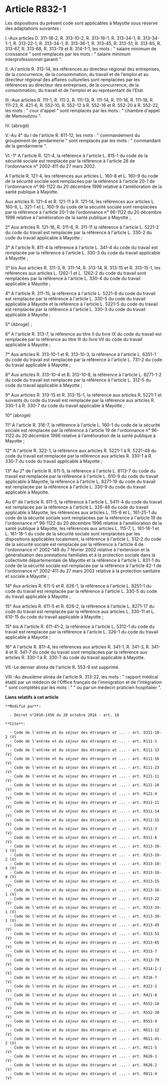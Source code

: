 # Article R832-1

Les dispositions du présent code sont applicables à Mayotte sous réserve des adaptations suivantes : 

I.-Aux articles D. 311-18-2, R. 313-10-2, R. 313-16-1, R. 313-34-1, R. 313-34-1-1, R. 313-22-1, R. 313-34-1, R. 313-36-1, R.
313-45, R. 313-51, R. 313-65, R. 313-67, R. 313-68, R. 313-79 et R. 314-1-1, les mots : " salaire minimum de croissance "
sont remplacés par les mots : " salaire minimum interprofessionnel garanti ". 

II.-A l'article R. 313-14, les références au directeur régional des entreprises, de la concurrence, de la consommation, du
travail et de l'emploi et au directeur régional des affaires culturelles sont remplacées par les références au directeur des
entreprises, de la concurrence, de la consommation, du travail et de l'emploi et au représentant de l'Etat. 

III.-Aux articles R. 111-1, R. 111-2, R. 111-13, R. 111-14, R. 111-16, R. 111-18, R. 111-23, R. 421-6, R. 552-10, R. 552-12 à
R. 552-16 et R. 552-20 à R. 552-22, les mots : " cour d'appel " sont remplacés par les mots : " chambre d'appel de Mamoudzou
". 

IV. (abrogé) 

V.-Au 4° du I de l'article R. 611-12, les mots : " commandement du groupement de gendarmerie " sont remplacés par les mots :
" commandant de la gendarmerie ". 

VI.-1° A l'article R. 121-4, la référence à l'article L. 815-1 du code de la sécurité sociale est remplacée par la référence
à l'article 28 de l'ordonnance n° 2002-411 du 27 mars 2002. 

A l'article R. 121-4, les références aux articles L. 160-8 et L. 160-9 du code de la sécurité sociale sont remplacées par la
référence à l'article 20-1 de l'ordonnance n° 96-1122 du 20 décembre 1996 relative à l'amélioration de la santé publique à
Mayotte. 

Aux articles R. 121-4 et R. 121-11 à R. 121-14, les références aux articles L. 160-8, L. 321-1 et L. 160-9 du code de la
sécurité sociale sont remplacées par la référence à l'article 20-1 de l'ordonnance n° 96-1122 du 20 décembre 1996 relative à
l'amélioration de la santé publique à Mayotte ; 

2° Aux articles R. 121-16, R. 311-6, R. 311-11 la référence à l'article L. 5221-2 du code du travail est remplacée par la
référence à l'article L. 330-2 du code du travail applicable à Mayotte ; 

3° A l'article R. 811-4 la référence à l'article L. 341-4 du code du travail est remplacée par la référence à l'article L.
330-3 du code du travail applicable à Mayotte ; 

3° bis Aux articles R. 311-3, R. 311-14, R. 313-14, R. 313-15 et R. 313-15-1, les références aux articles L. 1262-1 et L.
1262-2 du code du travail sont remplacées par la référence à l'article L. 330-4 du code du travail applicable à Mayotte ; 

4° A l'article R. 311-15, la référence à l'article L. 5221-8 du code du travail est remplacée par la référence à l'article L.
330-5 du code du travail applicable à Mayotte et la référence à l'article L. 5221-5 du code du travail est remplacée par la
référence à l'article L. 330-3 du code du travail applicable à Mayotte ; 

5° (Abrogé) ; 

6° A l'article R. 313-7, la référence au titre II du livre IX du code du travail est remplacée par la référence au titre III
du livre VII du code du travail applicable à Mayotte ; 

7° Aux articles R. 313-10-1 et R. 313-10-3, la référence à l'article L. 6351-1 du code du travail est remplacée par la
référence à l'article L. 731-2 du code du travail applicable à Mayotte ; 

8° Aux articles R. 313-10-4 et R. 313-10-8, la référence à l'article L. 8271-1-2 du code du travail est remplacée par la
référence à l'article L. 312-5 du code du travail applicable à Mayotte ; 

9° Aux articles R. 313-15 et R. 313-15-1, la référence aux articles R. 5221-1 et suivants du code du travail est remplacée
par la référence aux articles R. 330-1 à R. 330-7 du code du travail applicable à Mayotte ; 

10° (abrogé) 

11° A l'article R. 316-7, la référence à l'article L. 160-1 du code de la sécurité sociale est remplacée par la référence à
l'article 19 de l'ordonnance n° 96-1122 du 20 décembre 1996 relative à l'amélioration de la santé publique à Mayotte ; 

12° A l'article R. 322-1, la référence aux articles R. 5221-1 à R. 5221-48 du code du travail est remplacée par la référence
aux articles R. 330-1 à R. 330-7 du code du travail applicable à Mayotte ; 

13° Au 2° de l'article R. 611-5, la référence à l'article L. 8113-7 du code du travail est remplacée par la référence à
l'article L. 610-9 du code du travail applicable à Mayotte, la référence à l'article L. 8271-19 du code du travail est
remplacée par la référence à l'article L. 330-9 du code du travail applicable à Mayotte. 

Au 6° de l'article R. 611-5, la référence à l'article L. 5411-4 du code du travail est remplacée par la référence à l'article
L. 326-48 du code du travail applicable à Mayotte, les références aux articles L. 115-6 et L. 161-25-1 du code de la sécurité
sociale sont remplacées par la référence à l'article 19 de l'ordonnance n° 96-1122 du 20 décembre 1996 relative à
l'amélioration de la santé publique à Mayotte, les références aux articles L. 115-7, L. 161-16-1 et L. 161-18-1 du code de la
sécurité sociale sont remplacées par les dispositions applicables localement, la référence à l'article L. 512-2 du code de la
sécurité sociale est remplacée par la référence à l'article 4 de l'ordonnance n° 2002-149 du 7 février 2002 relative à
l'extension et la généralisation des prestations familiales et à la protection sociale dans la collectivité départementale de
Mayotte et la référence à l'article L. 831-1 du code de la sécurité sociale est remplacée par la référence à l'article 42-1
de l'ordonnance n° 2002-411 du 27 mars 2002 relative à la protection sanitaire et sociale à Mayotte ; 

14° Aux articles R. 611-5 et R. 626-1, la référence à l'article L. 8251-1 du code du travail est remplacée par la référence à
l'article L. 330-5 du code du travail applicable à Mayotte ; 

15° Aux articles R. 611-5 et R. 626-2, la référence à l'article L. 8271-17 du code du travail est remplacée par la référence
aux articles L. 330-11 et L. 610-15 du code du travail applicable à Mayotte ; 

15° bis A l'article R. 611-41-2, la référence à l'article L. 5312-1 du code du travail est remplacée par la référence à
l'article L. 326-1 du code du travail applicable à Mayotte ; 

16° A l'article R. 811-4, les références aux articles R. 341-1, R. 341-3, R. 341-4 et R. 341-7 du code du travail sont
remplacées par la référence aux articles R. 330-1 à R. 330-7 du code du travail applicable à Mayotte. 

VII.-Le dernier alinéa de l'article R. 553-9 est supprimé. 

VIII.-Au deuxième alinéa de l'article R. 313-22, les mots : " rapport médical établi par un médecin de l'Office français de
l'immigration et de l'intégration " sont complétés par les mots : " " ou par un médecin praticien hospitalier ".

**Liens relatifs à cet article**

	**Modifié par**:

	  - Décret n°2016-1456 du 28 octobre 2016 - art. 18

	**Cite**:

	  - Code de l'entrée et du séjour des étrangers et ... - art. D311-18-2 (V)
	  - Code de l'entrée et du séjour des étrangers et ... - art. R111-1 (V)
	  - Code de l'entrée et du séjour des étrangers et ... - art. R111-13 (V)
	  - Code de l'entrée et du séjour des étrangers et ... - art. R111-16 (V)
	  - Code de l'entrée et du séjour des étrangers et ... - art. R111-23 (V)
	  - Code de l'entrée et du séjour des étrangers et ... - art. R121-11 (V)
	  - Code de l'entrée et du séjour des étrangers et ... - art. R121-16 (V)
	  - Code de l'entrée et du séjour des étrangers et ... - art. R121-4 (V)
	  - Code de l'entrée et du séjour des étrangers et ... - art. R311-11 (V)
	  - Code de l'entrée et du séjour des étrangers et ... - art. R311-14 (V)
	  - Code de l'entrée et du séjour des étrangers et ... - art. R311-15 (V)
	  - Code de l'entrée et du séjour des étrangers et ... - art. R311-3 (V)
	  - Code de l'entrée et du séjour des étrangers et ... - art. R311-6 (V)
	  - Code de l'entrée et du séjour des étrangers et ... - art. R313-10-1 (V)
	  - Code de l'entrée et du séjour des étrangers et ... - art. R313-10-2 (V)
	  - Code de l'entrée et du séjour des étrangers et ... - art. R313-10-4 (V)
	  - Code de l'entrée et du séjour des étrangers et ... - art. R313-10-8 (V)
	  - Code de l'entrée et du séjour des étrangers et ... - art. R313-15 (V)
	  - Code de l'entrée et du séjour des étrangers et ... - art. R313-16-1 (V)
	  - Code de l'entrée et du séjour des étrangers et ... - art. R313-22 (V)
	  - Code de l'entrée et du séjour des étrangers et ... - art. R313-34-1 (V)
	  - Code de l'entrée et du séjour des étrangers et ... - art. R313-36-1 (V)
	  - Code de l'entrée et du séjour des étrangers et ... - art. R313-45 (V)
	  - Code de l'entrée et du séjour des étrangers et ... - art. R313-51 (V)
	  - Code de l'entrée et du séjour des étrangers et ... - art. R313-65 (V)
	  - Code de l'entrée et du séjour des étrangers et ... - art. R313-7 (V)
	  - Code de l'entrée et du séjour des étrangers et ... - art. R313-79 (V)
	  - Code de l'entrée et du séjour des étrangers et ... - art. R314-1-1 (V)
	  - Code de l'entrée et du séjour des étrangers et ... - art. R316-7 (V)
	  - Code de l'entrée et du séjour des étrangers et ... - art. R322-1 (V)
	  - Code de l'entrée et du séjour des étrangers et ... - art. R421-6 (V)
	  - Code de l'entrée et du séjour des étrangers et ... - art. R552-10 (V)
	  - Code de l'entrée et du séjour des étrangers et ... - art. R552-20 (V)
	  - Code de l'entrée et du séjour des étrangers et ... - art. R553-9 (V)
	  - Code de l'entrée et du séjour des étrangers et ... - art. R611-12 (V)
	  - Code de l'entrée et du séjour des étrangers et ... - art. R611-41-2 (V)
	  - Code de l'entrée et du séjour des étrangers et ... - art. R611-5 (V)
	  - Code de l'entrée et du séjour des étrangers et ... - art. R626-1 (V)
	  - Code de l'entrée et du séjour des étrangers et ... - art. R626-2 (V)
	  - Code de l'entrée et du séjour des étrangers et ... - art. R811-4 (V)
